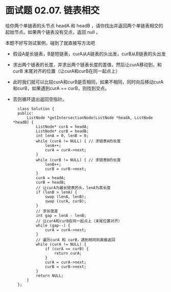 # 面试题 02.07. 链表相交
给你两个单链表的头节点 headA 和 headB ，请你找出并返回两个单链表相交的起始节点。如果两个链表没有交点，返回 null 。

本题不好写测试案例，碰到了就直接写方法吧

* 假设A是长链表，B是短链表，curA从A链表的头出发，curB从B链表的头出发
* 求出两个链表的长度，并求出两个链表长度的差值，然后让curA移动到，和curB 末尾对齐的位置（让curA和curB在同一起点上）
* 此时我们就可以比较curA和curB是否相同，如果不相同，同时向后移动curA和curB，如果遇到curA == curB，则找到交点。
* 否则循环退出返回空指针。

        class Solution {
        public:
            ListNode *getIntersectionNode(ListNode *headA, ListNode *headB) {
                ListNode* curA = headA;
                ListNode* curB = headB;
                int lenA = 0, lenB = 0;
                while (curA != NULL) { // 求链表A的长度
                    lenA++;
                    curA = curA->next;
                }
                while (curB != NULL) { // 求链表B的长度
                    lenB++;
                    curB = curB->next;
                }
                curA = headA;
                curB = headB;
                // 让curA为最长链表的头，lenA为其长度
                if (lenB > lenA) {
                    swap (lenA, lenB);
                    swap (curA, curB);
                }
                // 求长度差
                int gap = lenA - lenB;
                // 让curA和curB在同一起点上（末尾位置对齐）
                while (gap--) {
                    curA = curA->next;
                }
                // 遍历curA 和 curB，遇到相同则直接返回
                while (curA != NULL) {
                    if (curA == curB) {
                        return curA;
                    }
                    curA = curA->next;
                    curB = curB->next;
                }
                return NULL;
            }
        };
